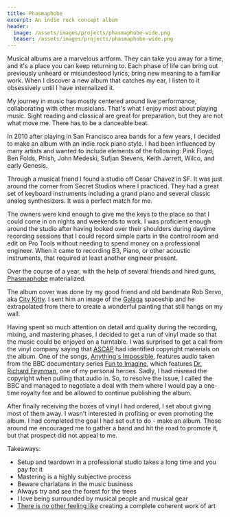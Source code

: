 ```yaml
---
title: Phasmaphobe
excerpt: An indie rock concept album
header:
  image: /assets/images/projects/phasmaphobe-wide.png
  teaser: /assets/images/projects/phasmaphobe-wide.png
---
```


Musical albums are a marvelous artform. They can take you away for a time, and it's a place you can keep returning to. Each phase of life can bring out previously unheard or misundestood lyrics, bring new meaning to a familiar work. When I discover a new album that catches my ear, I listen to it obsessively until I have internalized it.

My journey in music has mostly centered around live performance, collaborating with other musicians. That's what I enjoy most about playing music. Sight reading and classical are great for preparation, but they are not what move me. There has to be a danceable beat.

In 2010 after playing in San Francisco area bands for a few years, I decided to make an album with an indie rock piano style. I had been influenced by many artists and wanted to include elements of the following: Pink Floyd, Ben Folds, Phish, John Medeski, Sufjan Stevens, Keith Jarrett, Wilco, and early Genesis.

Through a musical friend I found a studio off Cesar Chavez in SF. It was just around the corner from Secret Studios where I practiced. They had a great set of keyboard instruments including a grand piano and several classic analog synthesizers. It was a perfect match for me.

The owners were kind enough to give me the keys to the place so that I could come in on nights and weekends to work. I was proficient enough around the studio after having looked over their shoulders during daytime recording sessions that I could record simple parts in the control room and edit on Pro Tools without needing to spend money on a professional engineer. When it came to recording B3, Piano, or other acoustic instruments, that required at least another engineer present.

Over the course of a year, with the help of several friends and hired guns, [Phasmaphobe](https://open.spotify.com/album/6yHMtyCj5BSFMT0K8fh3WA?si=cftA2RvQTxOMgORRSTIqKg) materialized.

The album cover was done by my good friend and old bandmate Rob Servo, aka [City Kitty](https://open.spotify.com/show/679sUTc0usZJLEn5rlLb5s?si=d42f52e3a5c4444c). I sent him an image of the [Galaga](https://en.wikipedia.org/wiki/Galaga) spaceship and he extrapolated from there to create a wonderful painting that still hangs on my wall.

Having spent so much attention on detail and quality during the recording, mixing, and mastering phases, I decided to get a run of vinyl made so that the music could be enjoyed on a turntable. I was surprised to get a call from the vinyl company saying that [ASCAP](https://www.ascap.com/) had identified copyright materials on the album. One of the songs, [Anything's Impossible](https://open.spotify.com/track/2xyuO5srdPxUuc8dYMAvP1?si=18a2ca563fd44e28), features audio taken from the BBC documentary series [Fun to Imagine](https://www.imdb.com/title/tt1118155/), which features [Dr. Richard Feynman](https://en.wikipedia.org/wiki/Richard_Feynman), one of my personal heroes. Sadly, I had misread the copyright when pulling that audio in. So, to resolve the issue, I called the BBC and managed to negotiate a deal with them where I would pay a one-time royalty fee and be allowed to continue publishing the album.

After finally receiving the boxes of vinyl I had ordered, I set about giving most of them away. I wasn't interested in profiting or even promoting the album. I had completed the goal I had set out to do - make an album. Those around me encouraged me to gather a band and hit the road to promote it, but that prospect did not appeal to me.

Takeaways:
  * Setup and teardown in a professional studio takes a long time and you pay for it
  * Mastering is a highly subjective process
  * Beware charlatans in the music business
  * Always try and see the forest for the trees
  * I love being surrounded by musical people and musical gear
  * [There is no other feeling like](https://www.goodreads.com/quotes/39207-if-you-re-going-to-try-go-all-the-way-otherwise) creating a complete coherent work of art
